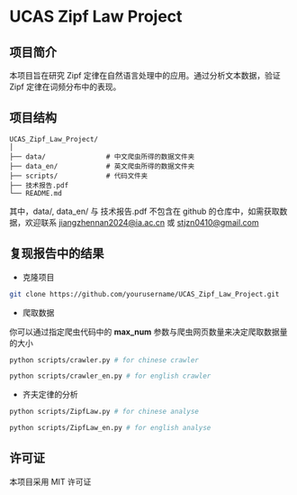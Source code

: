 # UCAS Zipf Law Project

## 项目简介
本项目旨在研究 Zipf 定律在自然语言处理中的应用。通过分析文本数据，验证 Zipf 定律在词频分布中的表现。

## 项目结构
```
UCAS_Zipf_Law_Project/
│
├── data/               # 中文爬虫所得的数据文件夹
├── data_en/            # 英文爬虫所得的数据文件夹
├── scripts/            # 代码文件夹
├── 技术报告.pdf         
└── README.md        
```
其中，data/, data_en/ 与 技术报告.pdf 不包含在 github 的仓库中，如需获取数据，欢迎联系 jiangzhennan2024@ia.ac.cn 或 stjzn0410@gmail.com 

## 复现报告中的结果

+ 克隆项目
```bash
git clone https://github.com/yourusername/UCAS_Zipf_Law_Project.git
```

+ 爬取数据

你可以通过指定爬虫代码中的 **max_num** 参数与爬虫网页数量来决定爬取数据量的大小
```bash
python scripts/crawler.py # for chinese crawler

python scripts/crawler_en.py # for english crawler
```

+ 齐夫定律的分析
```bash
python scripts/ZipfLaw.py # for chinese analyse

python scripts/ZipfLaw_en.py # for english analyse
```

## 许可证
本项目采用 MIT 许可证